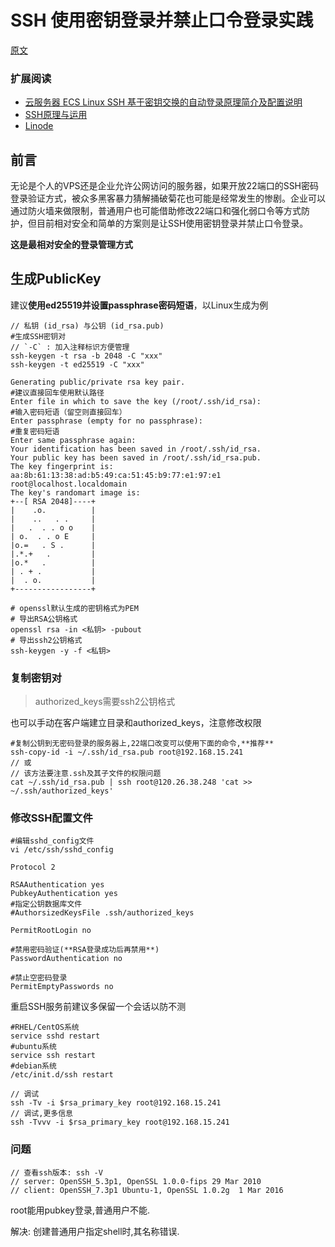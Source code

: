 # SSH 使用密钥登录并禁止口令登录实践

[原文](http://wsgzao.github.io/post/ssh/)

### 扩展阅读

- [云服务器 ECS Linux SSH 基于密钥交换的自动登录原理简介及配置说明](https://help.aliyun.com/knowledge_detail/41493.html)
- [SSH原理与运用](http://www.ruanyifeng.com/blog/2011/12/ssh_remote_login.html)
- [Linode](https://www.linode.com/docs/networking/ssh/use-public-key-authentication-with-ssh)

## 前言

无论是个人的VPS还是企业允许公网访问的服务器，如果开放22端口的SSH密码登录验证方式，被众多黑客暴力猜解捅破菊花也可能是经常发生的惨剧。企业可以通过防火墙来做限制，普通用户也可能借助修改22端口和强化弱口令等方式防护，但目前相对安全和简单的方案则是让SSH使用密钥登录并禁止口令登录。

**这是最相对安全的登录管理方式**

## 生成PublicKey

建议**使用ed25519并设置passphrase密码短语**，以Linux生成为例

```ssh
// 私钥 (id_rsa) 与公钥 (id_rsa.pub)
#生成SSH密钥对
// `-C` : 加入注释标识方便管理
ssh-keygen -t rsa -b 2048 -C "xxx"
ssh-keygen -t ed25519 -C "xxx"

Generating public/private rsa key pair.
#建议直接回车使用默认路径
Enter file in which to save the key (/root/.ssh/id_rsa):
#输入密码短语（留空则直接回车）
Enter passphrase (empty for no passphrase):
#重复密码短语
Enter same passphrase again:
Your identification has been saved in /root/.ssh/id_rsa.
Your public key has been saved in /root/.ssh/id_rsa.pub.
The key fingerprint is:
aa:8b:61:13:38:ad:b5:49:ca:51:45:b9:77:e1:97:e1 root@localhost.localdomain
The key's randomart image is:
+--[ RSA 2048]----+
|    .o.          |
|    ..   . .     |
|   .  . . o o    |
| o.  . . o E     |
|o.=   . S .      |
|.*.+   .         |
|o.*   .          |
| . + .           |
|  . o.           |
+-----------------+
```

```
# openssl默认生成的密钥格式为PEM
# 导出RSA公钥格式
openssl rsa -in <私钥> -pubout
# 导出ssh2公钥格式
ssh-keygen -y -f <私钥>
```

### 复制密钥对

> authorized_keys需要ssh2公钥格式

也可以手动在客户端建立目录和authorized_keys，注意修改权限

```
#复制公钥到无密码登录的服务器上,22端口改变可以使用下面的命令,**推荐**
ssh-copy-id -i ~/.ssh/id_rsa.pub root@192.168.15.241
// 或
// 该方法要注意.ssh及其子文件的权限问题
cat ~/.ssh/id_rsa.pub | ssh root@120.26.38.248 'cat >> ~/.ssh/authorized_keys'
```

### 修改SSH配置文件

```
#编辑sshd_config文件
vi /etc/ssh/sshd_config

Protocol 2

RSAAuthentication yes
PubkeyAuthentication yes
#指定公钥数据库文件
#AuthorsizedKeysFile .ssh/authorized_keys

PermitRootLogin no

#禁用密码验证(**RSA登录成功后再禁用**)
PasswordAuthentication no

#禁止空密码登录
PermitEmptyPasswords no
```

重启SSH服务前建议多保留一个会话以防不测
```
#RHEL/CentOS系统
service sshd restart
#ubuntu系统
service ssh restart
#debian系统
/etc/init.d/ssh restart
```

```
// 调试
ssh -Tv -i $rsa_primary_key root@192.168.15.241
// 调试,更多信息
ssh -Tvvv -i $rsa_primary_key root@192.168.15.241
```

### 问题

```
// 查看ssh版本: ssh -V
// server: OpenSSH_5.3p1, OpenSSL 1.0.0-fips 29 Mar 2010
// client: OpenSSH_7.3p1 Ubuntu-1, OpenSSL 1.0.2g  1 Mar 2016
```
root能用pubkey登录,普通用户不能.

解决: 创建普通用户指定shell时,其名称错误.
